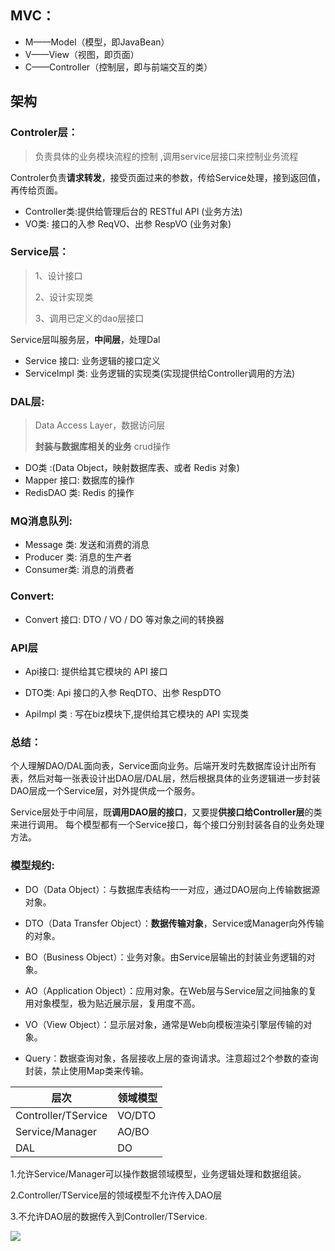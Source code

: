 ## MVC：

- M——Model（模型，即JavaBean）
- V——View（视图，即页面）
- C——Controller（控制层，即与前端交互的类）

## 架构

### Controler层：

>  负责具体的业务模块流程的控制 ,调用service层接口来控制业务流程

Controler负责**请求转发**，接受页面过来的参数，传给Service处理，接到返回值，再传给页面。

- Controller类:提供给管理后台的 RESTful API (业务方法)
- VO类: 接口的入参 ReqVO、出参 RespVO  (业务对象)

### Service层：

> 1、设计接口
>
> 2、设计实现类
>
> 3、调用已定义的dao层接口

Service层叫服务层，**中间层**，处理Dal

- Service 接口:  业务逻辑的接口定义
- ServiceImpl 类: 业务逻辑的实现类(实现提供给Controller调用的方法)

### DAL层:

> Data Access Layer，数据访问层
>
> **封装与数据库相关的业务** crud操作

-  DO类  :(Data Object，映射数据库表、或者 Redis 对象)
-  Mapper 接口: 数据库的操作
- RedisDAO 类: Redis 的操作



### MQ消息队列:

- Message 类: 发送和消费的消息
- Producer 类: 消息的生产者
- Consumer类: 消息的消费者

### Convert:

- Convert 接口:  DTO / VO / DO 等对象之间的转换器



### API层

- Api接口: 提供给其它模块的 API 接口

- DTO类: Api 接口的入参 ReqDTO、出参 RespDTO

  

- ApiImpl 类 : 写在biz模块下,提供给其它模块的 API 实现类







### 总结：
个人理解DAO/DAL面向表，Service面向业务。后端开发时先数据库设计出所有表，然后对每一张表设计出DAO层/DAL层，然后根据具体的业务逻辑进一步封装DAO层成一个Service层，对外提供成一个服务。

 Service层处于中间层，既**调用DAO层的接口**，又要提**供接口给Controller层**的类来进行调用。 每个模型都有一个Service接口，每个接口分别封装各自的业务处理方法。 



### 模型规约:

- DO（Data Object）：与数据库表结构一一对应，通过DAO层向上传输数据源对象。

- DTO（Data Transfer Object）：**数据传输对象**，Service或Manager向外传输的对象。

- BO（Business Object）：业务对象。由Service层输出的封装业务逻辑的对象。

- AO（Application Object）：应用对象。在Web层与Service层之间抽象的复用对象模型，极为贴近展示层，复用度不高。

- VO（View Object）：显示层对象，通常是Web向模板渲染引擎层传输的对象。

- Query：数据查询对象，各层接收上层的查询请求。注意超过2个参数的查询封装，禁止使用Map类来传输。

  

| 层次                | 领域模型 |
| ------------------- | -------- |
| Controller/TService | VO/DTO   |
| Service/Manager     | AO/BO    |
| DAL                 | DO       |



 1.允许Service/Manager可以操作数据领域模型，业务逻辑处理和数据组装。 

2.Controller/TService层的领域模型不允许传入DAO层

 3.不允许DAO层的数据传入到Controller/TService.

![](D:\notes\daily-note\JAVA\java数据与架构关系.png)